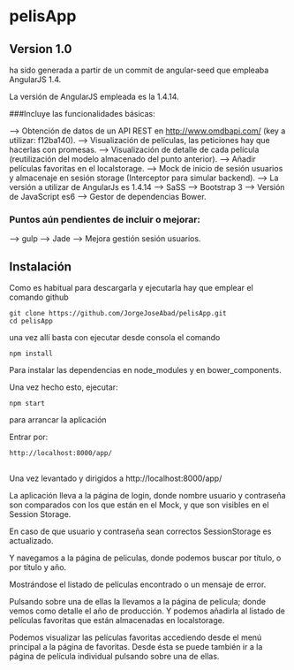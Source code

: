 # pelisApp

## Version 1.0

ha sido generada a partir de un commit de angular-seed que empleaba AngularJS 1.4.

La versión de AngularJS empleada es la 1.4.14.

###Incluye las funcionalidades básicas:

--> Obtención de datos de un API REST en http://www.omdbapi.com/ (key a utilizar: f12ba140).
--> Visualización de películas, las peticiones hay que hacerlas con promesas.
--> Visualización de detalle de cada película (reutilización del modelo almacenado del punto anterior).
--> Añadir películas favoritas en el localstorage.
--> Mock de inicio de sesión usuarios y almacenaje en sesión storage (Interceptor para simular backend).
--> La versión a utilizar de AngularJs es 1.4.14
--> SaSS
--> Bootstrap 3
--> Versión de JavaScript es6
--> Gestor de dependencias Bower.

### Puntos aún pendientes de incluir o mejorar:
--> gulp
--> Jade
--> Mejora gestión sesión usuarios.

## Instalación

Como es habitual para descargarla y ejecutarla hay que emplear el comando github

```
git clone https://github.com/JorgeJoseAbad/pelisApp.git
cd pelisApp
```
una vez allí basta con ejecutar desde consola el comando

```
npm install
```
Para instalar las dependencias en node_modules y en bower_components.

Una vez hecho esto, ejecutar:

```
npm start
```
para arrancar la aplicación

Entrar por:

```
http://localhost:8000/app/
```

##

Una vez levantado y dirigidos a http://localhost:8000/app/

La aplicación lleva a la página de login, donde nombre usuario y contraseña son comparados con los que están en el Mock, y que son visibles en el Session Storage.

En caso de que usuario y contraseña sean correctos SessionStorage es actualizado.

Y navegamos a la página de peliculas, donde podemos buscar por título, o por título y año.

Mostrándose el listado de películas encontrado o un mensaje de error.

Pulsando sobre una de ellas la llevamos a la página de pelicula; donde vemos como detalle el año de producción. Y podemos añadirla al listado de películas favoritas que están almacenadas en localstorage.

Podemos visualizar las películas favoritas accediendo desde el menú principal a la página de favoritas. Desde ésta se puede también ir a la  página de película individual pulsando sobre una de ellas.
